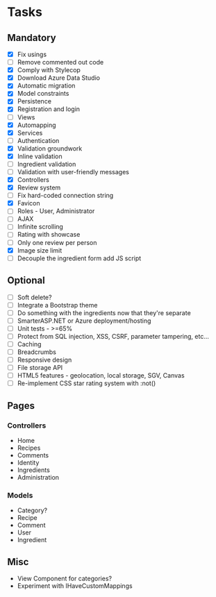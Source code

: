 ﻿# Tasks

## Mandatory

- [x] Fix usings
- [ ] Remove commented out code
- [x] Comply with Stylecop
- [x] Download Azure Data Studio
- [x] Automatic migration
- [x] Model constraints
- [x] Persistence
- [x] Registration and login
- [ ] Views
- [x] Automapping
- [x] Services
- [ ] Authentication
- [x] Validation groundwork
- [x] Inline validation
- [ ] Ingredient validation
- [ ] Validation with user-friendly messages
- [x] Controllers
- [x] Review system
- [ ] Fix hard-coded connection string
- [x] Favicon
- [ ] Roles - User, Administrator
- [ ] AJAX
- [ ] Infinite scrolling
- [ ] Rating with showcase
- [ ] Only one review per person
- [x] Image size limit
- [ ] Decouple the ingredient form add JS script

## Optional

- [ ] Soft delete?
- [ ] Integrate a Bootstrap theme
- [ ] Do something with the ingredients now that they're separate
- [ ] SmarterASP.NET or Azure deployment/hosting
- [ ] Unit tests - >=65%
- [ ] Protect from SQL injection, XSS, CSRF, parameter tampering, etc...
- [ ] Caching
- [ ] Breadcrumbs
- [ ] Responsive design
- [ ] File storage API
- [ ] HTML5 features - geolocation, local storage, SGV, Canvas
- [ ] Re-implement CSS star rating system with :not()

## Pages

### Controllers

- Home
- Recipes
- Comments
- Identity
- Ingredients
- Administration

### Models

- Category?
- Recipe
- Comment
- User
- Ingredient

## Misc

- View Component for categories?
- Experiment with IHaveCustomMappings
